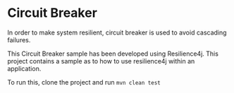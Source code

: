 # Circuit Breaker

In order to make system resilient, circuit breaker is used to avoid cascading failures.

This Circuit Breaker sample has been developed using Resilience4j. This project contains a sample as to how to use resilience4j within an application.

To run this, clone the project and run
``mvn clean test`` 